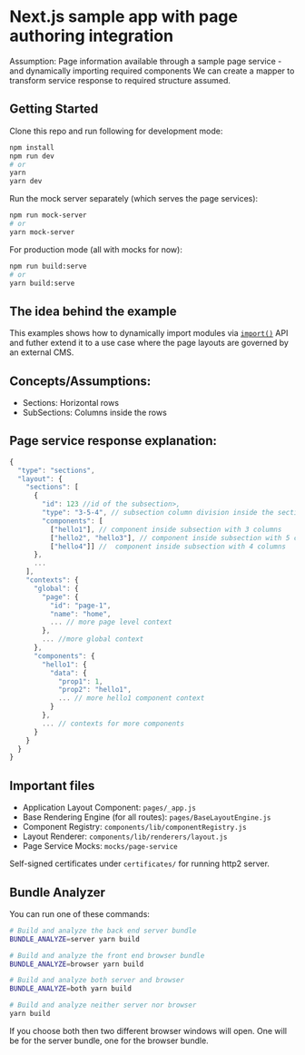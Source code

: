 # Next.js sample app with page authoring integration

Assumption: Page information available through a sample page service - and dynamically importing required components
We can create a mapper to transform service response to required structure assumed.

## Getting Started

Clone this repo and run following for development mode:

```bash
npm install
npm run dev
# or
yarn
yarn dev
```

Run the mock server separately (which serves the page services):

```bash
npm run mock-server
# or
yarn mock-server
```

For production mode (all with mocks for now):

```bash
npm run build:serve
# or
yarn build:serve
```

## The idea behind the example

This examples shows how to dynamically import modules via [`import()`](https://github.com/tc39/proposal-dynamic-import) API and futher extend it to a use case where the page layouts are governed by an external CMS.

## Concepts/Assumptions:

- Sections: Horizontal rows
- SubSections: Columns inside the rows

## Page service response explanation:

```javascript
{
  "type": "sections",
  "layout": {
    "sections": [
      {
        "id": 123 //id of the subsection>,
        "type": "3-5-4", // subsection column division inside the section [details above] assuming a 12-column for section
        "components": [
          ["hello1"], // component inside subsection with 3 columns
          ["hello2", "hello3"], // component inside subsection with 5 columns. These components will be stacked vertically.
          ["hello4"]] //  component inside subsection with 4 columns
      },
      ...
    ],
    "contexts": {
      "global": {
        "page": {
          "id": "page-1",
          "name": "home",
          ... // more page level context
        },
        ... //more global context
      },
      "components": {
        "hello1": {
          "data": {
            "prop1": 1,
            "prop2": "hello1",
            ... // more hello1 component context
          }
        },
        ... // contexts for more components
      }
    }
  }
}
```

## Important files

- Application Layout Component: `pages/_app.js`
- Base Rendering Engine (for all routes): `pages/BaseLayoutEngine.js`
- Component Registry: `components/lib/componentRegistry.js`
- Layout Renderer: `components/lib/renderers/layout.js`
- Page Service Mocks: `mocks/page-service`

Self-signed certificates under `certificates/` for running http2 server.

## Bundle Analyzer

You can run one of these commands:

```bash
# Build and analyze the back end server bundle
BUNDLE_ANALYZE=server yarn build

# Build and analyze the front end browser bundle
BUNDLE_ANALYZE=browser yarn build

# Build and analyze both server and browser
BUNDLE_ANALYZE=both yarn build

# Build and analyze neither server nor browser
yarn build
```

If you choose both then two different browser windows will open. One will be for the server bundle, one for the browser bundle.
